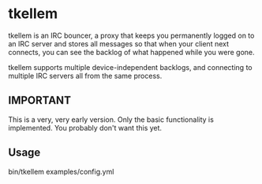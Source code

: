 # tkellem

tkellem is an IRC bouncer, a proxy that keeps you permanently logged on to an
IRC server and stores all messages so that when your client next connects, you
can see the backlog of what happened while you were gone.

tkellem supports multiple device-independent backlogs, and connecting to
multiple IRC servers all from the same process.

## IMPORTANT

This is a very, very early version. Only the basic functionality is implemented.
You probably don't want this yet.

## Usage

bin/tkellem examples/config.yml
